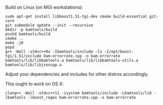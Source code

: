 Build on Linux (on MGI workstations):
```
sudo apt-get install libboost1.51-tgi-dev cmake build-essential git-core
git submodule update --init --recursive
mkdir -p bamtools/build
pushd bamtools/build
cmake ..
make -j8 
popd
g++ -Wall -std=c++0x -Ibamtools/include -lz -I/opt/boost-tgi/1.51/include bam-errorrate.cpp -o bam-errorrate bamtools/lib/libbamtools.a bamtools/lib/libbamtools-utils.a bamtools/lib/libjsoncpp.a
```

Adjust your dependencies and includes for other distros accordingly.

This ought to work on OS X:
```
clang++ -Wall -std=c++11 -isystem bamtools/include -Lbamtools/lib -lbamtools -lboost_regex bam-errorrate.cpp -o bam-errorrate
```
